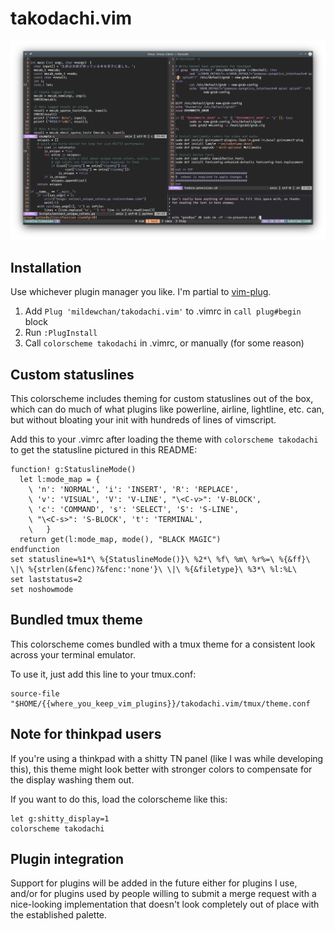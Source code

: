 # takodachi.vim

![takodachi](https://raw.githubusercontent.com/mildewchan/img/master/takodachi.png)

## Installation

Use whichever plugin manager you like. I'm partial to
[vim-plug](https://github.com/junegunn/vim-plug).

1. Add `Plug 'mildewchan/takodachi.vim'` to .vimrc in `call plug#begin` block
2. Run `:PlugInstall`
3. Call `colorscheme takodachi` in .vimrc, or manually (for some reason)

## Custom statuslines
This colorscheme includes theming for custom statuslines out of the box,
which can do much of what plugins like powerline, airline, lightline, etc.
can, but without bloating your init with hundreds of lines of vimscript.

Add this to your .vimrc after loading the theme with
`colorscheme takodachi` to get the statusline pictured
in this README:
```
function! g:StatuslineMode()
  let l:mode_map = {
    \ 'n': 'NORMAL', 'i': 'INSERT', 'R': 'REPLACE',
    \ 'v': 'VISUAL', 'V': 'V-LINE', "\<C-v>": 'V-BLOCK',
    \ 'c': 'COMMAND', 's': 'SELECT', 'S': 'S-LINE',
    \ "\<C-s>": 'S-BLOCK', 't': 'TERMINAL',
    \   }
  return get(l:mode_map, mode(), "BLACK MAGIC")
endfunction
set statusline=%1*\ %{StatuslineMode()}\ %2*\ %f\ %m\ %r%=\ %{&ff}\ \|\ %{strlen(&fenc)?&fenc:'none'}\ \|\ %{&filetype}\ %3*\ %l:%L\ 
set laststatus=2
set noshowmode
```

## Bundled tmux theme
This colorscheme comes bundled with a tmux theme for a consistent look
across your terminal emulator.

To use it, just add this line to your tmux.conf:
```
source-file "$HOME/{{where_you_keep_vim_plugins}}/takodachi.vim/tmux/theme.conf
```

## Note for thinkpad users
If you're using a thinkpad with a shitty TN panel (like I was while developing this),
this theme might look better with stronger colors to compensate for the display washing them out.

If you want to do this, load the colorscheme like this:
```
let g:shitty_display=1
colorscheme takodachi
```

## Plugin integration
Support for plugins will be added in the future either for plugins I
use, and/or for plugins used by people willing to submit a merge request
with a nice-looking implementation that doesn't look completely out of
place with the established palette.
